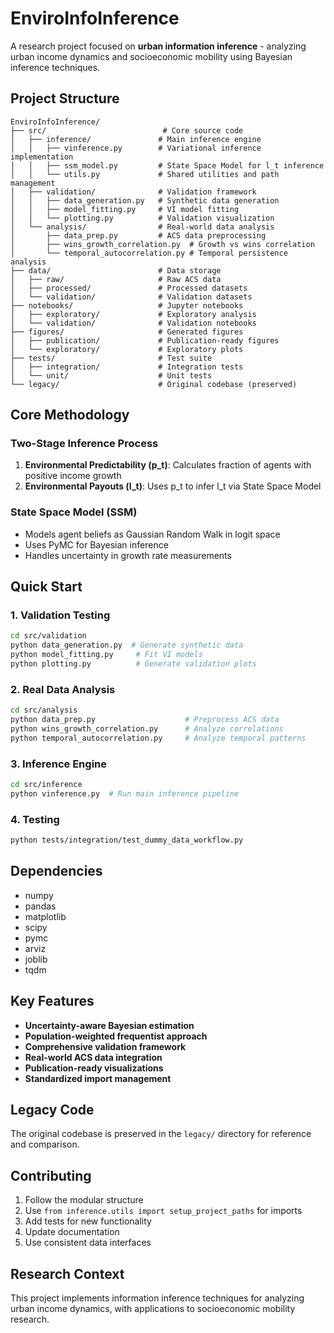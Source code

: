 # EnviroInfoInference

A research project focused on **urban information inference** - analyzing urban income dynamics and socioeconomic mobility using Bayesian inference techniques.

## Project Structure

```
EnviroInfoInference/
├── src/                          # Core source code
│   ├── inference/               # Main inference engine
│   │   ├── vinference.py        # Variational inference implementation
│   │   ├── ssm_model.py         # State Space Model for l_t inference
│   │   └── utils.py             # Shared utilities and path management
│   ├── validation/              # Validation framework
│   │   ├── data_generation.py   # Synthetic data generation
│   │   ├── model_fitting.py     # VI model fitting
│   │   └── plotting.py          # Validation visualization
│   └── analysis/                # Real-world data analysis
│       ├── data_prep.py         # ACS data preprocessing
│       ├── wins_growth_correlation.py  # Growth vs wins correlation
│       └── temporal_autocorrelation.py # Temporal persistence analysis
├── data/                        # Data storage
│   ├── raw/                     # Raw ACS data
│   ├── processed/               # Processed datasets
│   └── validation/              # Validation datasets
├── notebooks/                   # Jupyter notebooks
│   ├── exploratory/             # Exploratory analysis
│   └── validation/              # Validation notebooks
├── figures/                     # Generated figures
│   ├── publication/             # Publication-ready figures
│   └── exploratory/             # Exploratory plots
├── tests/                       # Test suite
│   ├── integration/             # Integration tests
│   └── unit/                    # Unit tests
└── legacy/                      # Original codebase (preserved)
```

## Core Methodology

### Two-Stage Inference Process

1. **Environmental Predictability (p_t)**: Calculates fraction of agents with positive income growth
2. **Environmental Payouts (l_t)**: Uses p_t to infer l_t via State Space Model

### State Space Model (SSM)
- Models agent beliefs as Gaussian Random Walk in logit space
- Uses PyMC for Bayesian inference
- Handles uncertainty in growth rate measurements

## Quick Start

### 1. Validation Testing
```bash
cd src/validation
python data_generation.py  # Generate synthetic data
python model_fitting.py     # Fit VI models
python plotting.py          # Generate validation plots
```

### 2. Real Data Analysis
```bash
cd src/analysis
python data_prep.py                    # Preprocess ACS data
python wins_growth_correlation.py      # Analyze correlations
python temporal_autocorrelation.py     # Analyze temporal patterns
```

### 3. Inference Engine
```bash
cd src/inference
python vinference.py  # Run main inference pipeline
```

### 4. Testing
```bash
python tests/integration/test_dummy_data_workflow.py
```

## Dependencies

- numpy
- pandas
- matplotlib
- scipy
- pymc
- arviz
- joblib
- tqdm

## Key Features

- **Uncertainty-aware Bayesian estimation**
- **Population-weighted frequentist approach**
- **Comprehensive validation framework**
- **Real-world ACS data integration**
- **Publication-ready visualizations**
- **Standardized import management**

## Legacy Code

The original codebase is preserved in the `legacy/` directory for reference and comparison.

## Contributing

1. Follow the modular structure
2. Use `from inference.utils import setup_project_paths` for imports
3. Add tests for new functionality
4. Update documentation
5. Use consistent data interfaces

## Research Context

This project implements information inference techniques for analyzing urban income dynamics, with applications to socioeconomic mobility research.
